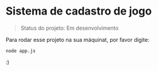 # Sistema de cadastro de jogo

>Status do projeto: Em desenvolvimento

Para rodar esse projeto na sua máquinat, por favor digite:

```
node app.js
```

:)